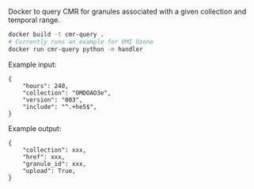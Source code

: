 Docker to query CMR for granules associated with a given collection and temporal range.

```bash
docker build -t cmr-query .
# Currently runs an example for OMI Ozone
docker run cmr-query python -m handler
```

Example input:
```
{
    "hours": 240,
    "collection": "OMDOAO3e",
    "version": "003",
    "include": "^.+he5$",
}
```

Example output:
```
{
    "collection": xxx,
    "href": xxx,
    "granule_id": xxx,
    "upload": True,
}
```
